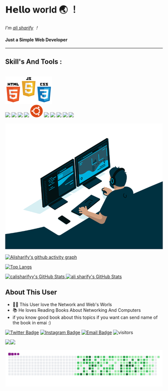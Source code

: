 # 𝗛𝗲𝗹𝗹𝗼 <b>world</b> 🌏 ！ 

*I'm [ali sharify](https://github.com/alisharify7) ！*

#### Just a Simple Web Developer  

---

## Skill's And Tools :
<div>
  
    
<!-- 
<code><img  height="50" src="https://lenguajecss.com/assets/logo.svg"></code>
<code><img  height="50" src="http://soud.ir/filemanager/photos/shares/Armin%20zarei/1216733.png"></code>
<code><img height="50" src="https://cms.rootstack.com/sites/default/files/inline-images/javascript%20logo_0.png"></code>
 --> 
  
<code>
<img width="150" src="https://github.com/alisharify7/alisharify7/blob/main/doc-img/javascript-39396.png">
</code>
<code><img height="50" src="https://camo.githubusercontent.com/bec2c92468d081617cb3145a8f3d8103e268bca400f6169c3a68dc66e05c971e/68747470733a2f2f76352e676574626f6f7473747261702e636f6d2f646f63732f352e302f6173736574732f6272616e642f626f6f7473747261702d6c6f676f2d736861646f772e706e67"></code>  
<code><img height="40" src="https://naysan.ca/wp-content/uploads/2020/10/flask_banner.png"></code> 
<code><img height="50" src="https://upload.wikimedia.org/wikipedia/commons/thumb/0/0a/Python.svg/1200px-Python.svg.png"></code> 
<code><img height="50" src="https://www.britefish.net/wp-content/uploads/2019/07/logo-c-1.png"></code>
<code><img height="40" src="https://raw.githubusercontent.com/github/explore/80688e429a7d4ef2fca1e82350fe8e3517d3494d/topics/ubuntu/ubuntu.png"></code>
<code><img height="40" src="https://cdn.svgporn.com/logos/visual-studio-code.svg"></code>   
<code><img height="40" src="https://upload.wikimedia.org/wikipedia/commons/thumb/3/38/SQLite370.svg/1200px-SQLite370.svg.png"></code>    
<code><img height="40" src="https://www.freepnglogos.com/uploads/logo-mysql-png/logo-mysql-mysql-logo-png-images-are-download-crazypng-21.png"></code>    
<code><img height="40" src="https://www.jodayn.com/wp-content/uploads/2018/05/0009087_course-comptia-network-v6-n10-006-1.jpeg"></code>
<code><img height="40" src="https://static.djangoproject.com/img/logos/django-logo-negative.1d528e2cb5fb.png"></code>
</div>
<br>
<img width='650px' height='400px' src='https://raw.githubusercontent.com/CodeWithEmad/CodeWithEmad/main/code.gif' >

[![Alisharify's github activity graph](https://github-readme-activity-graph.cyclic.app/graph?username=alisharify7&theme=github-compact	)](https://github.com/alisharify7)

[![Top Langs](https://github-readme-stats.vercel.app/api/top-langs/?username=alisharify7&hide_progress=true)](https://github.com/alisharify7)


<a href="https://github.com/alisharify7">
  <img  src="https://github-readme-stats.vercel.app/api?username=alisharify7&show_icons=true&line_height=30&count_private=true&title_color=ab72c0&text_color=ab72c0&icon_color=6aa6f8&bg_color=22272e" alt="calisharifyy's GitHub Stats" />
</a>

<a href="https://github.com/alisharify7">
  <img  src="https://github-readme-stats.vercel.app/api/top-langs/?username=alisharify7&title_color=ab72c0&text_color=ab72c0&icon_color=6aa6f8&bg_color=22272e" alt="ali sharify's GitHub Stats" />
</a>


## About This User

- 👨‍💻 This User love the Network and Web's Worls
- :books: He loves Reading Books About Networking And Computers 
- if you know good book about this topics if you want can send name of the book in emai :)


[![Twitter Badge](https://img.shields.io/badge/-Twitter-1da1f2?style=flat-square&labelColor=1da1f2&logo=twitter&logoColor=white&link=https://twitter.com/Yaronzz)](https://twitter.com/alisharify7)
[![Instagram Badge](https://img.shields.io/badge/-Instagram-purple?style=flat&logo=instagram&logoColor=white&link=https://instagram.com/ali._.sharify/)](https://instagram.com/ali._.sharify)
[![Email Badge](https://img.shields.io/badge/-Email-c14438?style=flat-square&logo=Gmail&logoColor=white&link=mailto:yaronhuang@foxmail.com)](mailto:alisharifyoffcial@gmail.com)
![visitors](https://visitor-badge.laobi.icu/badge?page_id=alisharifyy)

<a href="https://www.twitter.com/alisharify7" target="_blank" rel="noreferrer"><img src="https://img.shields.io/twitter/follow/alisharify7?logo=twitter&style=for-the-badge&color=0891b2&labelColor=1c1917"/></a><a href="https://www.github.com/alisharify7" target="_blank" rel="noreferrer"><img src="https://img.shields.io/github/followers/alisharify7?logo=github&style=for-the-badge&color=0891b2&labelColor=1c1917" /></a>

![snake gif](https://github.com/alisharifyy/alisharifyy/blob/output/github-contribution-grid-snake.gif)
